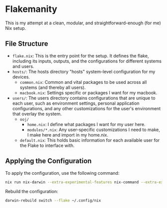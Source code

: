 # Flakemanity

This is my attempt at a clean, modular, and straightforward-enough (for me) Nix setup.

## File Structure

- `flake.nix`: This is the entry point for the setup. It defines the flake, including its inputs, outputs, and the configurations for different systems and users.
- `hosts/`: The hosts directory "hosts" system-level configuration for my devices.
  - `common.nix`: Common and vital packages to be used across all systems (and thereby all users).
  - `macbook.nix`: Settings specific or packages I want for my macbook.
- `users/`: The users directory contains configurations that are unique to each user, such as environment settings, personal application configurations, and any other customizations for the user's environment that overlay the system.
  - `ooj/`
    - `home.nix`: I define what packages I want for my user here.
    - `modules/*.nix`: Any user-specific customizations I need to make, I make here and import in my home.nix.
  - `default.nix`: This holds basic information for each available user for the Flake to interface with.

## Applying the Configuration

To apply the configuration, use the following command:

```sh
nix run nix-darwin --extra-experimental-features nix-command --extra-experimental-features flakes -- switch --flake ~/.config/nix
```

Rebuild the configuration:

```sh
darwin-rebuild switch --flake ~/.config/nix
```
